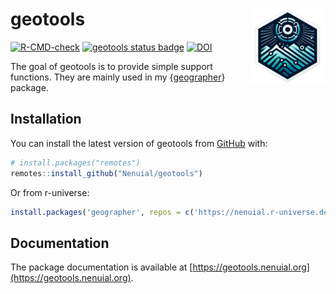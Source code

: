 # geotools <img src="man/figures/logo.png" width="120" align="right"/>

<!-- badges: start -->
[![R-CMD-check](https://github.com/Nenuial/geotools/actions/workflows/R-CMD-check.yaml/badge.svg)](https://github.com/Nenuial/geotools/actions/workflows/R-CMD-check.yaml)
[![geotools status badge](https://nenuial.r-universe.dev/badges/geotools)](https://nenuial.r-universe.dev/geotools)
[![DOI](https://zenodo.org/badge/375429510.svg)](https://zenodo.org/doi/10.5281/zenodo.12790290)
<!-- badges: end -->

The goal of geotools is to provide simple support functions. They are mainly used in my {[geographer](https://github.com/Nenuial/geographer)} package.

## Installation

You can install the latest version of geotools from [GitHub](https://github.com/) with:

``` r
# install.packages("remotes")
remotes::install_github("Nenuial/geotools")
```

Or from r-universe:

``` r
install.packages('geographer', repos = c('https://nenuial.r-universe.dev', 'https://cloud.r-project.org'))
```

## Documentation

The package documentation is available at [https://geotools.nenuial.org](https://geotools.nenuial.org).
